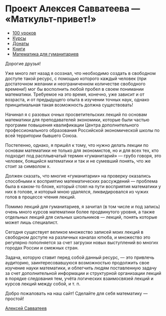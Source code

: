 # Проект Алексея Савватеева — «Маткульт-привет!»

- [100 уроков](100urokov.md)
- [Курсы](courses.md)
- [Донаты](donate.md)
- [Книги](books.md)
- [Математика для гуманитариев](book)

Дорогие друзья!

Уже много лет назад я осознал, что необходимо создать в свободном доступе такой ресурс, с помощью которого каждый человек (при достаточном желании и неограниченном количестве свободного времени!) мог бы восполнить любой пробел в своем понимании математики. Требуемое на это время, конечно, уже зависит и от возраста, и от предыдущего опыта в изучении точных наук, однако принципиальная такая возможность должна существовать!

Начинал я с разовых очных просветительских лекций по основам математики для преподавателей экономики, которые были частью программ повышения квалификации Центра дополнительного профессионального образования Российской экономической школы по всей территории бывшего Союза.

Постепенно, однако, я пришёл к тому, что нужно делать лекции по основам математики не только для экономистов, но и для всех тех, кто подходит под расплывчатый термин «гуманитарий» — грубо говоря, это человек, боящийся математики и так и не сумевший понять, что же стоит за символом х.

Должен сказать, что многие «гуманитарии» на проверку оказались способными к восприятию математических рассуждений — проблема была в каком-то блоке, который стоял на пути восприятия математики у них в голове, и который мною удалялся, ликвидировался из чужих голов в процессе чтения лекций.

Помимо лекций для гуманитариев, я зачитал (в том числе и под запись) очень много курсов математики более продвинутого уровня, а также отдельных лекций для сильных школьников — лекций, понять которые может лишь специалист.

Сегодня существует великое множество записей моих лекций в свободном доступе на различных каналах ютюба, и множество это регулярно пополняется за счет загрузки новых выступлений во многих городах России и смежных стран.

Задача, которую ставит перед собой данный ресурс, — это привлечь аудиторию, заинтересовавшуюся возможностью продолжить свое изучение науки математики, и облегчить людям поставленную задачу за счет дополнительной информации и структурной организации лекций в порядке следования тем, учёта логических взаимосвязей лекций и курсов лекций между собой, и т. п.

Добро пожаловать на наш сайт! Сделайте для себя математику — простой!

[Алексей Савватеев](savvateev)
